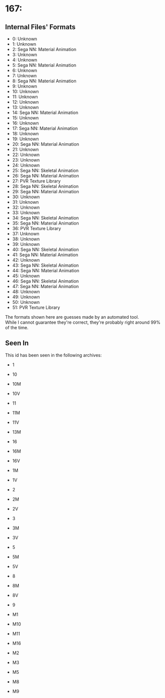 # 167: 



## Internal Files' Formats
- 0: Unknown
- 1: Unknown
- 2: Sega NN: Material Animation
- 3: Unknown
- 4: Unknown
- 5: Sega NN: Material Animation
- 6: Unknown
- 7: Unknown
- 8: Sega NN: Material Animation
- 9: Unknown
- 10: Unknown
- 11: Unknown
- 12: Unknown
- 13: Unknown
- 14: Sega NN: Material Animation
- 15: Unknown
- 16: Unknown
- 17: Sega NN: Material Animation
- 18: Unknown
- 19: Unknown
- 20: Sega NN: Material Animation
- 21: Unknown
- 22: Unknown
- 23: Unknown
- 24: Unknown
- 25: Sega NN: Skeletal Animation
- 26: Sega NN: Material Animation
- 27: PVR Texture Library
- 28: Sega NN: Skeletal Animation
- 29: Sega NN: Material Animation
- 30: Unknown
- 31: Unknown
- 32: Unknown
- 33: Unknown
- 34: Sega NN: Skeletal Animation
- 35: Sega NN: Material Animation
- 36: PVR Texture Library
- 37: Unknown
- 38: Unknown
- 39: Unknown
- 40: Sega NN: Skeletal Animation
- 41: Sega NN: Material Animation
- 42: Unknown
- 43: Sega NN: Skeletal Animation
- 44: Sega NN: Material Animation
- 45: Unknown
- 46: Sega NN: Skeletal Animation
- 47: Sega NN: Material Animation
- 48: Unknown
- 49: Unknown
- 50: Unknown
- 51: PVR Texture Library

The formats shown here are guesses made by an automated tool.  
While I cannot guarantee they're correct, they're probably right around 99% of the time.

## Seen In

This id has been seen in the following archives:  

- 1  

- 10  

- 10M  

- 10V  

- 11  

- 11M  

- 11V  

- 13M  

- 16  

- 16M  

- 16V  

- 1M  

- 1V  

- 2  

- 2M  

- 2V  

- 3  

- 3M  

- 3V  

- 5  

- 5M  

- 5V  

- 8  

- 8M  

- 8V  

- 9  

- M1  

- M10  

- M11  

- M16  

- M2  

- M3  

- M5  

- M8  

- M9  
